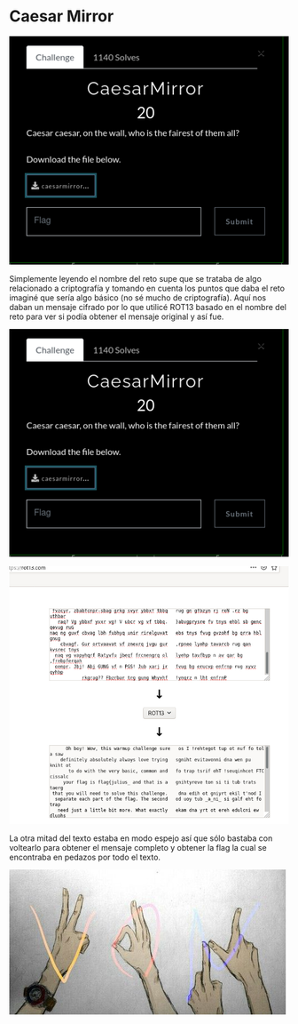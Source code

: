 # Caesar Mirror

![CTF](img/1.jpg)

Simplemente leyendo el nombre del reto supe que se trataba de algo relacionado a criptografía y tomando en cuenta los puntos
que daba el reto imaginé que sería algo básico (no sé mucho de criptografía).
Aquí nos daban un mensaje cifrado por lo que utilicé ROT13 basado en el nombre del reto para ver si podía obtener el mensaje original y así fue.

![CTF](img/1.jpg)

![CTF](img/2.jpg)

La otra mitad del texto estaba en modo espejo así que sólo bastaba con voltearlo para obtener el mensaje completo y obtener la flag la cual se encontraba en pedazos por todo el texto.

![VON](../../von.jpg)
